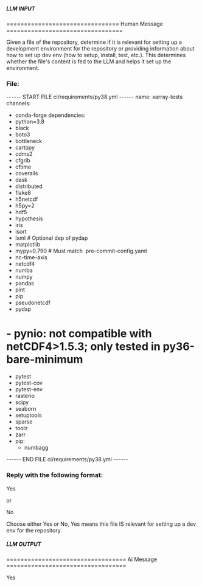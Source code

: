 ##### LLM INPUT #####
================================ Human Message =================================

Given a file of the repository, determine if it is relevant for setting up a development environment for the repository or providing information about how to set up dev env (how to setup, install, test, etc.). This determines whether the file's content is fed to the LLM and helps it set up the environment.

### File:
------ START FILE ci/requirements/py38.yml ------
name: xarray-tests
channels:
  - conda-forge
dependencies:
  - python=3.8
  - black
  - boto3
  - bottleneck
  - cartopy
  - cdms2
  - cfgrib
  - cftime
  - coveralls
  - dask
  - distributed
  - flake8
  - h5netcdf
  - h5py=2
  - hdf5
  - hypothesis
  - iris
  - isort
  - lxml    # Optional dep of pydap
  - matplotlib
  - mypy=0.790  # Must match .pre-commit-config.yaml
  - nc-time-axis
  - netcdf4
  - numba
  - numpy
  - pandas
  - pint
  - pip
  - pseudonetcdf
  - pydap
  # - pynio: not compatible with netCDF4>1.5.3; only tested in py36-bare-minimum
  - pytest
  - pytest-cov
  - pytest-env
  - rasterio
  - scipy
  - seaborn
  - setuptools
  - sparse
  - toolz
  - zarr
  - pip:
    - numbagg

------ END FILE ci/requirements/py38.yml ------

### Reply with the following format:

<rel>Yes</rel>

or

<rel>No</rel>

Choose either Yes or No, Yes means this file IS relevant for setting up a dev env for the repository.

##### LLM OUTPUT #####
================================== Ai Message ==================================

<rel>Yes</rel>